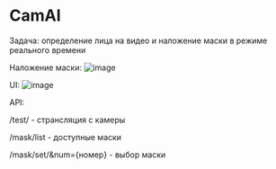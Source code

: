 # CamAI
Задача: определение лица на видео и наложение маски в режиме реального времени

Наложение маски:
![image](https://github.com/Ivan-Kucherov/CamAI/assets/96608759/c82757ce-1a77-43b1-b9a9-b80315931639)

UI:
![image](https://github.com/Ivan-Kucherov/CamAI/assets/67957097/abfcfc3e-c1cd-4afa-8fdb-a92a448413f9)

API:

/test/ - странсляция с камеры

/mask/list - доступные маски

/mask/set/&num={номер} - выбор маски


